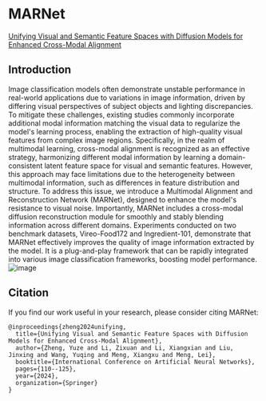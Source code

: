 # MARNet
[Unifying Visual and Semantic Feature Spaces with Diffusion Models for Enhanced Cross-Modal Alignment](https://arxiv.org/abs/2407.18854)
## Introduction
Image classification models often demonstrate unstable performance in real-world applications due to variations in image information, driven by differing visual perspectives of subject objects and lighting discrepancies. To mitigate these challenges, existing studies commonly incorporate additional modal information matching the visual data to regularize the model's learning process, enabling the extraction of high-quality visual features from complex image regions. Specifically, in the realm of multimodal learning, cross-modal alignment is recognized as an effective strategy, harmonizing different modal information by learning a domain-consistent latent feature space for visual and semantic features. However, this approach may face limitations due to the heterogeneity between multimodal information, such as differences in feature distribution and structure. To address this issue, we introduce a Multimodal Alignment and Reconstruction Network (MARNet), designed to enhance the model's resistance to visual noise. Importantly, MARNet includes a cross-modal diffusion reconstruction module for smoothly and stably blending information across different domains. Experiments conducted on two benchmark datasets, Vireo-Food172 and Ingredient-101, demonstrate that MARNet effectively improves the quality of image information extracted by the model. It is a plug-and-play framework that can be rapidly integrated into various image classification frameworks, boosting model performance.
![image](https://github.com/user-attachments/assets/de0088da-b353-459c-9f2a-25dc7bcd0a90)
## Citation
If you find our work useful in your research, please consider citing MARNet:
```
@inproceedings{zheng2024unifying,
  title={Unifying Visual and Semantic Feature Spaces with Diffusion Models for Enhanced Cross-Modal Alignment},
  author={Zheng, Yuze and Li, Zixuan and Li, Xiangxian and Liu, Jinxing and Wang, Yuqing and Meng, Xiangxu and Meng, Lei},
  booktitle={International Conference on Artificial Neural Networks},
  pages={110--125},
  year={2024},
  organization={Springer}
}
```
